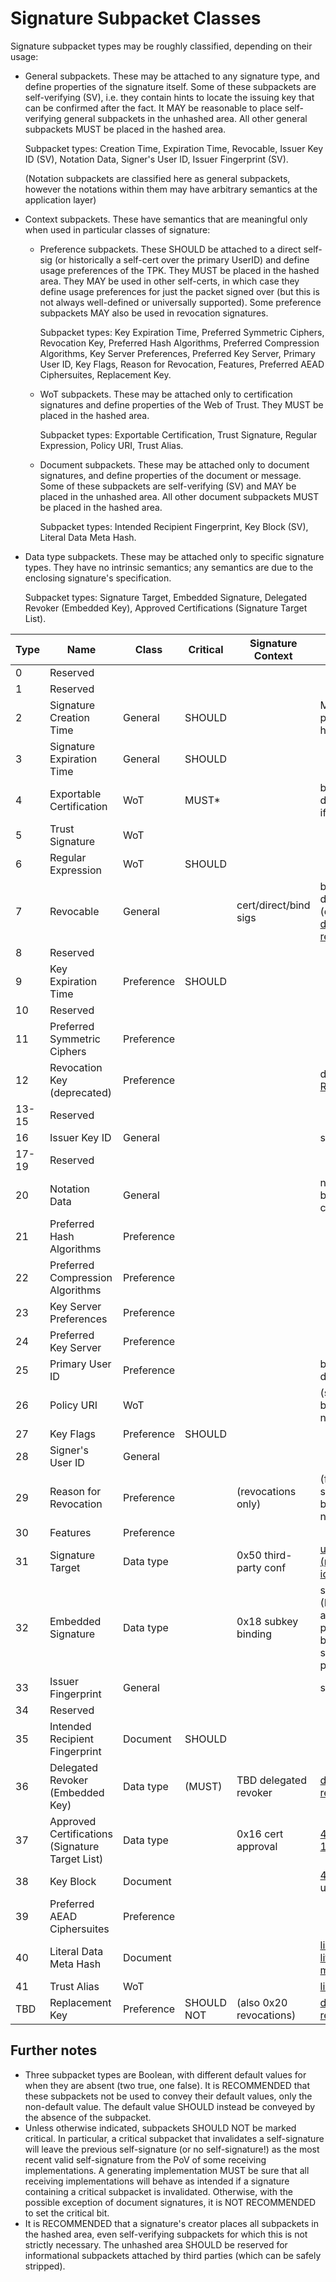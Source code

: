 # Signature Subpacket Classes

Signature subpacket types may be roughly classified, depending on their usage:

* General subpackets.
	These may be attached to any signature type, and define properties of the signature itself.
	Some of these subpackets are self-verifying (SV), i.e. they contain hints to locate the issuing key that can be confirmed after the fact.
	It MAY be reasonable to place self-verifying general subpackets in the unhashed area.
	All other general subpackets MUST be placed in the hashed area.
	
	Subpacket types: Creation Time, Expiration Time, Revocable, Issuer Key ID (SV), Notation Data, Signer's User ID, Issuer Fingerprint (SV).
	
	(Notation subpackets are classified here as general subpackets, however the notations within them may have arbitrary semantics at the application layer)

* Context subpackets.
	These have semantics that are meaningful only when used in particular classes of signature:

	* Preference subpackets.
		These SHOULD be attached to a direct self-sig (or historically a self-cert over the primary UserID) and define usage preferences of the TPK.
		They MUST be placed in the hashed area.
		They MAY be used in other self-certs, in which case they define usage preferences for just the packet signed over (but this is not always well-defined or universally supported).
		Some preference subpackets MAY also be used in revocation signatures.
		
		Subpacket types: Key Expiration Time, Preferred Symmetric Ciphers, Revocation Key, Preferred Hash Algorithms, Preferred Compression Algorithms,
		Key Server Preferences, Preferred Key Server, Primary User ID, Key Flags, Reason for Revocation, Features, Preferred AEAD Ciphersuites, Replacement Key.

	* WoT subpackets.
		These may be attached only to certification signatures and define properties of the Web of Trust.
		They MUST be placed in the hashed area.
		
		Subpacket types: Exportable Certification, Trust Signature, Regular Expression, Policy URI, Trust Alias.
	
	* Document subpackets.
		These may be attached only to document signatures, and define properties of the document or message.
		Some of these subpackets are self-verifying (SV) and MAY be placed in the unhashed area.
		All other document subpackets MUST be placed in the hashed area.
		
		Subpacket types: Intended Recipient Fingerprint, Key Block (SV), Literal Data Meta Hash.
	
* Data type subpackets.
	These may be attached only to specific signature types.
	They have no intrinsic semantics; any semantics are due to the enclosing signature's specification.
	
	Subpacket types: Signature Target, Embedded Signature, Delegated Revoker (Embedded Key), Approved Certifications (Signature Target List).


Type| 	Name							| Class		| Critical	| Signature Context		| Notes
----|-----------------------------------|-----------|-----------|-----------------------|-------------------
0   |	Reserved 	 					|			|			|						|
1  	|	Reserved 	 					|			|			|						|
2  	|	Signature Creation Time 		| General	| SHOULD	|						| MUST be present in hashed area
3  	|	Signature Expiration Time 		| General	| SHOULD	|						|
4  	|	Exportable Certification 		| WoT     	| MUST*		|						| boolean, default true (* if false)
5  	|	Trust Signature 				| WoT		|			|						|
6  	|	Regular Expression 				| WoT		| SHOULD	|						|
7  	|	Revocable 						| General	|			| cert/direct/bind sigs	| boolean, default false (deprecated in [draft-revocation](https://datatracker.ietf.org/doc/html/draft-dkg-openpgp-revocation))
8  	|	Reserved 						|			|			|						|
9  	|	Key Expiration Time 			| Preference| SHOULD	|						|
10 	|	Reserved						|			|			|						|
11 	|	Preferred Symmetric Ciphers 	| Preference|			|						|
12 	|	Revocation Key (deprecated) 	| Preference|			|						| deprecated in [RFC9580](https://datatracker.ietf.org/doc/html/rfc9580)
13-15 |	Reserved 	 					|			|			|						|
16 	|	Issuer Key ID 					| General	|			|						| self-verifying
17-19 |	Reserved 	 					|			|			|						|
20 	|	Notation Data 					| General	|			|						| notations may be further classified
21 	|	Preferred Hash Algorithms 		| Preference|			|						|
22 	|	Preferred Compression Algorithms| Preference|			|						|
23 	|	Key Server Preferences 			| Preference|			|						|
24 	|	Preferred Key Server 			| Preference| 			|						|
25 	|	Primary User ID 				| Preference|			|						| boolean, default false
26 	|	Policy URI 						| WoT		|			|						| (should have been a notation)
27 	|	Key Flags 						| Preference| SHOULD	|						|
28 	|	Signer's User ID 				| General	|			|						|
29 	|	Reason for Revocation 			| Preference|			| (revocations only)	| (free text field should have been a notation)
30 	|	Features 						| Preference|			|						|
31 	|	Signature Target 				| Data type	|			| 0x50 third-party conf	| [utility unclear (not a unique identifier)](https://gitlab.com/dkg/openpgp-revocation/-/issues/13)
32 	|	Embedded Signature 				| Data type	|			| 0x18 subkey binding	| self-verifying (IFF it contains an 0x19 primary key binding signature packet)
33 	|	Issuer Fingerprint 				| General	|			|						| self-verifying
34 	|	Reserved 	 					|			|			|						|
35 	|	Intended Recipient Fingerprint 	| Document	| SHOULD 	|						|
36 	|	Delegated Revoker (Embedded Key)| Data type	| (MUST)	| TBD delegated revoker	| [draft-revocation](https://datatracker.ietf.org/doc/html/draft-dkg-openpgp-revocation)
37 	|	Approved Certifications	(Signature Target List)| Data type	|			| 0x16 cert approval 	| [4880bis](https://datatracker.ietf.org/doc/html/draft-ietf-openpgp-rfc4880bis-10), [draft-1pa3pc](https://datatracker.ietf.org/doc/html/draft-dkg-openpgp-1pa3pc)
38 	|	Key Block			 	        | Document	|			|						| [4880bis](https://datatracker.ietf.org/doc/html/draft-ietf-openpgp-rfc4880bis-10), utility unclear
39 	|	Preferred AEAD Ciphersuites 	| Preference|			|						|
40 	|	Literal Data Meta Hash			| Document	|			|						| [librepgp](https://datatracker.ietf.org/doc/html/draft-koch-librepgp), [draft-literal-data-metadata](https://datatracker.ietf.org/doc/html/draft-gallagher-openpgp-literal-metadata)
41 	|	Trust Alias						| WoT		|			|						| [librepgp](https://datatracker.ietf.org/doc/html/draft-koch-librepgp)
TBD	|	Replacement Key					| Preference| SHOULD NOT|(also 0x20 revocations)| [draft-replacementkey](https://datatracker.ietf.org/doc/html/draft-ietf-openpgp-replacementkey)


## Further notes

* Three subpacket types are Boolean, with different default values for when they are absent (two true, one false).
	It is RECOMMENDED that these subpackets not be used to convey their default values, only the non-default value.
	The default value SHOULD instead be conveyed by the absence of the subpacket.
* Unless otherwise indicated, subpackets SHOULD NOT be marked critical.
	In particular, a critical subpacket that invalidates a self-signature will leave the previous self-signature (or no self-signature!) as the most recent valid self-signature from the PoV of some receiving implementations.
	A generating implementation MUST be sure that all receiving implementations will behave as intended if a signature containing a critical subpacket is invalidated.
	Otherwise, with the possible exception of document signatures, it is NOT RECOMMENDED to set the critical bit.
* It is RECOMMENDED that a signature's creator places all subpackets in the hashed area, even self-verifying subpackets for which this is not strictly necessary.
	The unhashed area SHOULD be reserved for informational subpackets attached by third parties (which can be safely stripped).
